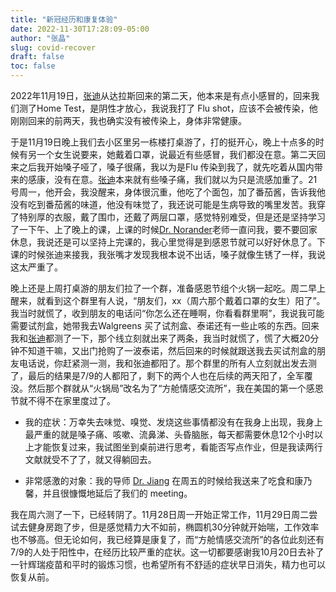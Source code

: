 ```yaml
---
title: "新冠经历和康复体验"
date: 2022-11-30T17:28:09-05:00
author: "张晶"
slug: covid-recover
draft: false
toc: false
---
```


2022年11月19日，[张迪](https://zhangdistephen.github.io/)从达拉斯回来的第二天，他本来是有点小感冒的，回来我们测了Home Test，是阴性才放心，我说我打了 Flu shot，应该不会被传染，他刚刚回来的前两天，我也确实没有被传染上，身体非常健康。

于是11月19日晚上我们去小区里另一栋楼打桌游了，打的挺开心，晚上十点多的时候有另一个女生说要来，她戴着口罩，说最近有些感冒，我们都没在意。第二天回来之后我开始嗓子哑了，嗓子很痛，我以为是Flu 传染到我了，就先吃着从国内带来的感康，没有在意。[张迪](https://zhangdistephen.github.io/)本来就有些嗓子痛，我们就以为只是流感加重了。21号周一，他开会，我没醒来，身体很沉重，他吃了个面包，加了番茄酱，告诉我他没有吃到番茄酱的味道，他没有味觉了，我还说可能是生病导致的嘴里发苦。我穿了特别厚的衣服，戴了围巾，还戴了两层口罩，感觉特别难受，但是还是坚持学习了一下午、上了晚上的课，上课的时候[Dr. Norander](https://pages.charlotte.edu/stephanie-norander/)老师一直问我，要不要回家休息，我说还是可以坚持上完课的，我心里觉得是到感恩节就可以好好休息了。下课的时候张迪来接我，我张嘴才发现我根本说不出话，嗓子就像生锈了一样，我说这太严重了。

晚上还是上周打桌游的朋友们拉了一个群，准备感恩节组个火锅一起吃。周二早上醒来，就看到这个群里有人说，“朋友们，xx（周六那个戴着口罩的女生）阳了”。我当时就慌了，收到朋友的电话问“你怎么还在睡啊，你看看群里啊”，我说我可能需要试剂盒，她带我去Walgreens 买了试剂盒、泰诺还有一些止咳的东西。回来我和[张迪](https://zhangdistephen.github.io/)都测了一下，那个线立刻就出来了两条，我当时就慌了，慌了大概20分钟不知道干嘛，又出门抢购了一波泰诺，然后回来的时候就跟送我去买试剂盒的朋友电话说，你赶紧测一测，我和张迪都阳了。那个群里的所有人立刻就出发去测了，最后的结果是7/9的人都阳了，剩下的两个人也在后续的两天阳了，全军覆没。然后那个群就从“火锅局”改名为了“方舱情感交流所”，我在美国的第一个感恩节就不得不在家里度过了。

- 我的症状：万幸失去味觉、嗅觉、发烧这些事情都没有在我身上出现，我身上最严重的就是嗓子痛、咳嗽、流鼻涕、头昏脑胀，每天都需要休息12个小时以上才能恢复过来，我试图坐到桌前进行思考，看能否写点作业，但是我读两行文献就受不了了，就又得躺回去。

- 非常感激的对象：我的导师 [Dr. Jiang](https://pages.charlotte.edu/min-jiang/) 在周五的时候给我送来了吃食和康乃馨，并且很慷慨地延后了我们的 meeting。

我在周六测了一下，已经转阴了。11月28日周一开始正常工作，11月29日周二尝试去健身房跑了步，但是感觉精力大不如前，椭圆机30分钟就开始喘，工作效率也不够高。但无论如何，我已经算是康复了，而“方舱情感交流所”的各位此刻还有7/9的人处于阳性中，在经历比较严重的症状。这一切都要感谢我10月20日去补了一针辉瑞疫苗和平时的锻炼习惯，也希望所有不舒适的症状早日消失，精力也可以恢复从前。



